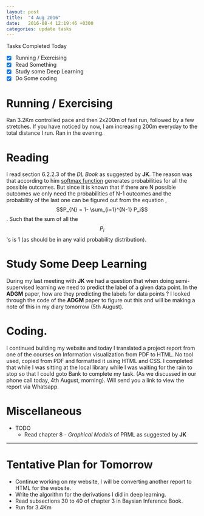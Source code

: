 ```yaml
---
layout: post
title:  "4 Aug 2016"
date:   2016-08-4 12:19:46 +0300
categories: update tasks
---
```

Tasks Completed Today

- [x] Running / Exercising
- [x] Read Something
- [x] Study some Deep Learning
- [x] Do Some coding

# Running / Exercising
Ran 3.2Km controlled pace and then 2x200m of fast run, followed by a few stretches. If you have noticed by now, I am increasing 200m everyday to the total distance I run. Ran in the evening.

# Reading
I read section 6.2.2.3 of the _DL Book_ as suggested by **JK**. The reason was that according to him [softmax function](softmax) generates probabilities for all the possible outcomes. But since it is known that if there are N possible outcomes we only need the probabilities of N-1 outcomes and the probability of the last one can be figured out from the equation , 
$$P_{N} = 1- \sum_{i=1}^{N-1} P_i$$. Such that the sum of all the $$P_i$$ 's is 1 (as should be in any valid probability distribution).

# Study Some Deep Learning
During my last meeting with **JK** we had a question that when doing semi-supervised learning we need to predict the label of a given data point. In the **ADGM** paper, how are they predicting the labels for data points ? I looked through the code of the **ADGM** paper to figure out this and will be making a note of this in my diary tomorrow (5th August).

# Coding.
I continued building my website and today I translated a project report from one of the courses on Information visualization from PDF to HTML. No tool used, copied from PDF and formatted it using HTML and CSS. I completed that while I was sitting at the local library while I was waiting for the rain to stop so that I could goto Bank to complete my task. (As we discussed in our phone call today, 4th August, morning). 
Will send you a link to view the report via Whatsapp.

# Miscellaneous
- TODO  
    *  Read chapter 8 - _Graphical Models_ of PRML as suggested by **JK**

---------------- 

# Tentative Plan for Tomorrow
- Continue working on my website, I will be converting another report to HTML for the website.
- Write the algorithm for the derivations I did in deep learning.
- Read subsections 30 to 40 of chapter 3 in Baysian Inference Book. 
- Run for 3.4Km


[kendall-img]: http://pictures.abebooks.com/isbn/9780340529225-us-300.jpg 
[graphical-model]: https://en.wikipedia.org/wiki/Graphical_model
[angular-js]: https://en.wikipedia.org/wiki/AngularJS
[angular-course]: http://campus.codeschool.com/courses/staying-sharp-with-angular-js/
[plank-exercise]: https://en.wikipedia.org/wiki/Plank_(exercise)
[softmax]: https://en.wikipedia.org/wiki/Softmax_function
